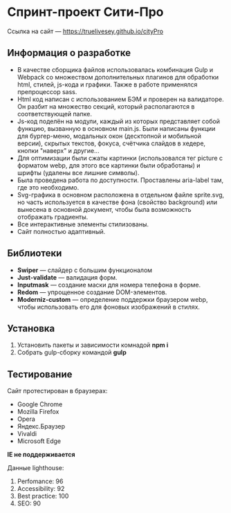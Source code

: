 # Спринт-проект Сити-Про

Ссылка на сайт — https://truelivesey.github.io/cityPro

## Информация о разработке

- В качестве сборщика файлов использовалась комбинация Gulp и Webpack со множеством дополнительных плагинов для обработки html, стилей, js-кода и графики. Также в работе применялся препроцессор sass.
- Html код написан с использованием БЭМ и проверен на валидаторе. Он разбит на множество секций, который располагаются в соответствующей папке.
- Js-код поделён на модули, каждый из которых представляет собой функцию, вызванную в основном main.js. Были написаны функции для бургер-меню, модальных окон (десктопной и мобильной версии), скрытых текстов, фокуса, счётчика слайдов в хедере, кнопки "наверх" и другие...
- Для оптимизации были сжаты картинки (использовался тег picture с форматом webp, для этого все картинки были обработаны) и шрифты (удалены все лишние символы).
- Была проведена работа по доступности. Проставлены aria-label там, где это необходимо.
- Svg-графика в основном расположена в отдельном файле sprite.svg, но часть используется в качестве фона (свойство background) или вынесена в основной документ, чтобы была возможность отображать градиенты.
- Все интерактивные элементы стилизованы.
- Сайт полностью адаптивный.

## Библиотеки

- **Swiper** — слайдер с большим функционалом
- **Just-validate** — валидация форм.
- **Inputmask** — создание маски для номера телефона в форме.
- **Redom** — упрощенное создание DOM-элементов.
- **Moderniz-custom** — определение поддержки браузером webp, чтобы использовать его для фоновых изображений в стилях.

## Установка

1. Установить пакеты и зависимости комнадой **npm i**
2. Собрать gulp-сборку командой **gulp**

## Тестирование

Сайт протестирован в браузерах:

- Google Chrome
- Mozilla Firefox
- Opera
- Яндекс.Браузер
- Vivaldi
- Microsoft Edge

**IE не поддерживается**

Данные lighthouse:

1. Perfomance: 96
2. Accessibility: 92
3. Best practice: 100
4. SEO: 90
